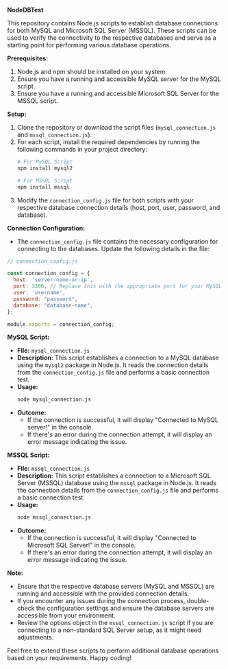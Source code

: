 **NodeDBTest**

This repository contains Node.js scripts to establish database connections for both MySQL and Microsoft SQL Server (MSSQL). These scripts can be used to verify the connectivity to the respective databases and serve as a starting point for performing various database operations.

**Prerequisites:**
1. Node.js and npm should be installed on your system.
2. Ensure you have a running and accessible MySQL server for the MySQL script.
3. Ensure you have a running and accessible Microsoft SQL Server for the MSSQL script.

**Setup:**
1. Clone the repository or download the script files (`mysql_connection.js` and `mssql_connection.js`).
2. For each script, install the required dependencies by running the following commands in your project directory:
   ```bash
   # For MySQL Script
   npm install mysql2

   # For MSSQL Script
   npm install mssql
   ```
3. Modify the `connection_config.js` file for both scripts with your respective database connection details (host, port, user, password, and database).

**Connection Configuration:**
- The `connection_config.js` file contains the necessary configuration for connecting to the databases. Update the following details in the file:

```javascript
// connection_config.js

const connection_config = {
  host: 'server-name-or-ip',
  port: 3306, // Replace this with the appropriate port for your MySQL server
  user: 'username',
  password: "password",
  database: "database-name",
};

module.exports = connection_config;
```

**MySQL Script:**
- **File:** `mysql_connection.js`
- **Description:** This script establishes a connection to a MySQL database using the `mysql2` package in Node.js. It reads the connection details from the `connection_config.js` file and performs a basic connection test.
- **Usage:**
  ```bash
  node mysql_connection.js
  ```
- **Outcome:**
  - If the connection is successful, it will display "Connected to MySQL server!" in the console.
  - If there's an error during the connection attempt, it will display an error message indicating the issue.

**MSSQL Script:**
- **File:** `mssql_connection.js`
- **Description:** This script establishes a connection to a Microsoft SQL Server (MSSQL) database using the `mssql` package in Node.js. It reads the connection details from the `connection_config.js` file and performs a basic connection test.
- **Usage:**
  ```bash
  node mssql_connection.js
  ```
- **Outcome:**
  - If the connection is successful, it will display "Connected to Microsoft SQL Server!" in the console.
  - If there's an error during the connection attempt, it will display an error message indicating the issue.

**Note:**
- Ensure that the respective database servers (MySQL and MSSQL) are running and accessible with the provided connection details.
- If you encounter any issues during the connection process, double-check the configuration settings and ensure the database servers are accessible from your environment.
- Review the options object in the `mssql_connection.js` script if you are connecting to a non-standard SQL Server setup, as it might need adjustments.

Feel free to extend these scripts to perform additional database operations based on your requirements. Happy coding!
